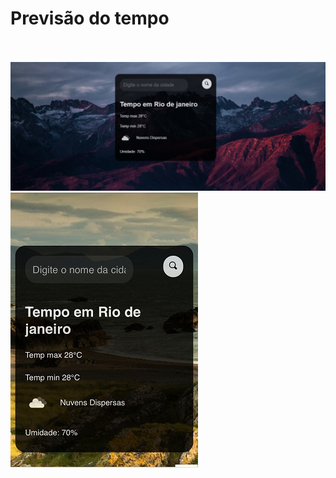 <h1> Previsão do tempo </h1>
<br><br>
 
 <img src="https://github.com/MateusMiranda20/Projeto-previsao-do-tempo/blob/master/img/Desktop.png?raw=true">
 <img src="https://github.com/MateusMiranda20/Projeto-previsao-do-tempo/blob/master/img/Mobila.jpeg?raw=true">
